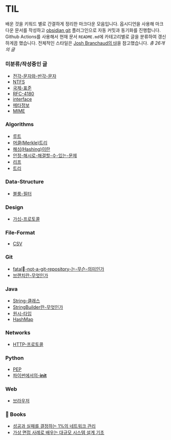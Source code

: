 
# TIL
배운 것을 키워드 별로 간결하게 정리한 마크다운 모음입니다.
옵시디언을 사용해 마크다운 문서를 작성하고 [obsidian git](https://github.com/Vinzent03/obsidian-git) 플러그인으로 자동 커밋과 동기화를 진행합니다.
Github Actions를 사용해서 현재 문서 `README.md`에 카테고리별로 글을 분류하여 갱신하게끔 했습니다.
전체적인 스타일은 [Josh Branchaud의 til](https://github.com/jbranchaud/til)을 참고했습니다.
*총 26개의 글*
### 미분류/작성중인 글
- [전각-문자와-반각-문자](https://github.com/river20s/TIL/blob/main/Unclassified-Unwritten/전각-문자와-반각-문자.md)
- [NTFS](https://github.com/river20s/TIL/blob/main/Unclassified-Unwritten/NTFS.md)
- [국제-표준](https://github.com/river20s/TIL/blob/main/Unclassified-Unwritten/국제-표준.md)
- [RFC-4180](https://github.com/river20s/TIL/blob/main/Unclassified-Unwritten/RFC-4180.md)
- [interface](https://github.com/river20s/TIL/blob/main/Unclassified-Unwritten/interface.md)
- [메타정보](https://github.com/river20s/TIL/blob/main/Unclassified-Unwritten/메타정보.md)
- [MIME](https://github.com/river20s/TIL/blob/main/Unclassified-Unwritten/MIME.md)
### Algorithms
- [루트](https://github.com/river20s/TIL/blob/main/Algorithms/루트.md)
- [머클(Merkle)트리](https://github.com/river20s/TIL/blob/main/Algorithms/머클(Merkle)트리.md)
- [해싱(Hashing)이란](https://github.com/river20s/TIL/blob/main/Algorithms/해싱(Hashing)이란.md)
- [안정-해시로-해결할-수-있는-문제](https://github.com/river20s/TIL/blob/main/Algorithms/안정-해시로-해결할-수-있는-문제.md)
- [리프](https://github.com/river20s/TIL/blob/main/Algorithms/리프.md)
- [트리](https://github.com/river20s/TIL/blob/main/Algorithms/트리.md)
### Data-Structure
- [블룸-필터](https://github.com/river20s/TIL/blob/main/Data-Structure/블룸-필터.md)
### Design
- [가십-프로토콜](https://github.com/river20s/TIL/blob/main/Design/가십-프로토콜.md)
### File-Format
- [CSV](https://github.com/river20s/TIL/blob/main/File-Format/CSV.md)
### Git
- [fatal-not-a-git-repository-는-무슨-의미인가](https://github.com/river20s/TIL/blob/main/Git/fatal-not-a-git-repository-는-무슨-의미인가.md)
- [브랜치란-무엇인가](https://github.com/river20s/TIL/blob/main/Git/브랜치란-무엇인가.md)
### Java
- [String-클래스](https://github.com/river20s/TIL/blob/main/Java/String-클래스.md)
- [StringBuilder란-무엇인가](https://github.com/river20s/TIL/blob/main/Java/StringBuilder란-무엇인가.md)
- [원시-타입](https://github.com/river20s/TIL/blob/main/Java/원시-타입.md)
- [HashMap](https://github.com/river20s/TIL/blob/main/Java/HashMap.md)
### Networks
- [HTTP-프로토콜](https://github.com/river20s/TIL/blob/main/Networks/HTTP-프로토콜.md)
### Python
- [PEP](https://github.com/river20s/TIL/blob/main/Python/PEP.md)
- [파이썬에서의-__init__](https://github.com/river20s/TIL/blob/main/Python/파이썬에서의-__init__.md)
### Web
- [브라우저](https://github.com/river20s/TIL/blob/main/Web/브라우저.md)

### 📖 Books
- [성공과 실패를 결정하는 1%의 네트워크 관리](https://github.com/river20s/TIL/tree/main/Books/HowNetworksWork#readme)
- [가상 면접 사례로 배우는 대규모 시스템 설계 기초](https://github.com/river20s/TIL/tree/main/Books/System%20Design%20Interview)
